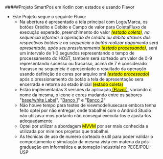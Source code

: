 #####Projeto SmartPos em Kotlin com estados e usando Flavor

* Este Projeto segue o seguinte Fluxo:
  * Na abertura é apresentado a tela principal com Logo/Marca, os botões Crédito e Débito e Campo de valor para ColetaFluxo de execução esperado, preenchimento do valor *<mark>(estado coleta)</mark>, na sequencia informar a operação de crédito ou débito atraves dos respectivos botões e na sequencia o botão realizar pagamento será apresentado, após seu pressionamento<mark> (estado processando)</mark>*, será um intervalo de 1-3 segundos representando o tempo de processamento do HOST, tambem será sorteado um valor de 0-9 representando sucesso ou fracasso, acima de 7 é considerado fracasso na sequencia é apresentado o resultado da operação usando definição de cores por arquivo xml <mark>*(estado processado)*</mark> após o pressionamento do botão a tela de apresentação sera encerrada e retorna ao etado inicial <mark>(estado coleta)</mark>
  * Estão implementadas 3 versões da aplicação<u> <mark>(Flavor</mark>)</u>, variando o nome da mesma, o icone e cores mudando entre os sabores "<u>base/white Label</u>", "<u>Banco 1</u>" e "<u>Banco 2</u>"
  * Não houve tempo para testes de viewmodel/usecase embora tenha feito optei por não entregar, onde trabalhei com o Android Studio não utiizava-mos portanto não consegui executa-los e ajusta-los adequadamente
  * Optei por utilizar a abordagem <mark>MVVM</mark> por ser mais conhecida e utilizada por mim nos projetos que trabalhei.
  * As técnicas de uso de numero sorteado é util para poder validar o comportamento e simulação da mesma vista em materia da pós-graduação em informática e automação industrial no PECE/POLI-USP
